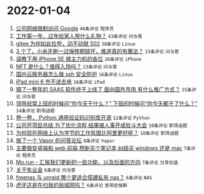 # 2022-01-04

1. [公司网络限制访问 Google](https://www.v2ex.com/t/825993) `46条评论` `程序员`
1. [工作第一年，过年给家人带什么礼物？](https://www.v2ex.com/t/826001) `43条评论` `问与答`
1. [gitee 为何如此拉夸，动不动就 502](https://www.v2ex.com/t/826002) `38条评论` `Linux`
1. [3 个了，小米牙刷一过保修期就坏，难道真的有魔法？](https://www.v2ex.com/t/826025) `33条评论` `问与答`
1. [请教下用 iPhone SE 做主力机的各位](https://www.v2ex.com/t/826005) `26条评论` `iPhone`
1. [NFT 是什么？值得入场吗？](https://www.v2ex.com/t/825985) `23条评论` `问与答`
1. [国内云服务器怎么做 ssh 安全防护](https://www.v2ex.com/t/826045) `16条评论` `Linux`
1. [iPad mini 6 充不进去电](https://www.v2ex.com/t/826008) `16条评论` `iPad`
1. [搞了一整年的 SAAS 软件终于上线了 面向国外市场 有什么推广方式？](https://www.v2ex.com/t/825990) `15条评论` `问与答`
1. [领导经常上班的时候问“你今天干什么？” 下班的时候问“你今天都干了什么？”](https://www.v2ex.com/t/826028) `14条评论` `职场话题`
1. [卷一卷， Python 通用验证码识别库开源](https://www.v2ex.com/t/826038) `12条评论` `Python`
1. [公司开项目总结,为了优化流程,结果被人事开成批斗大会](https://www.v2ex.com/t/826049) `10条评论` `职场话题`
1. [为何现在网络上认为字节的工作氛围比阿里更好呢？](https://www.v2ex.com/t/826046) `10条评论` `职场话题`
1. [做了一个 Vapor 的问答论坛](https://www.v2ex.com/t/825987) `8条评论` `Vapor`
1. [主要做安卓端和 web 前端,想新买个笔记本,纠结买 windows 还是 mac](https://www.v2ex.com/t/826058) `7条评论` `程序员`
1. [Mo.run - 汇报我们更新的一些功能，以及后面的方向](https://www.v2ex.com/t/826022) `7条评论` `分享创造`
1. [关于失业金](https://www.v2ex.com/t/826024) `6条评论` `问与答`
1. [freenas 与 unraid 哪个更适合搭建私有 nas？](https://www.v2ex.com/t/826009) `6条评论` `NAS`
1. [虎牙这是在扫我的局域网吗？](https://www.v2ex.com/t/826000) `6条评论` `宽带症候群`

